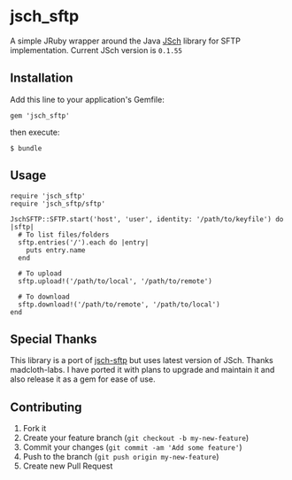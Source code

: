 # jsch_sftp

A simple JRuby wrapper around the Java [JSch](http://www.jcraft.com/jsch/) library for SFTP implementation.
Current JSch version is `0.1.55`

## Installation

Add this line to your application's Gemfile:

    gem 'jsch_sftp'

then execute:

    $ bundle

## Usage

```
require 'jsch_sftp'
require 'jsch_sftp/sftp'

JschSFTP::SFTP.start('host', 'user', identity: '/path/to/keyfile') do |sftp|
  # To list files/folders
  sftp.entries('/').each do |entry|
    puts entry.name
  end

  # To upload
  sftp.upload!('/path/to/local', '/path/to/remote')

  # To download
  sftp.download!('/path/to/remote', '/path/to/local')
end
```

## Special Thanks
This library is a port of [jsch-sftp](https://github.com/modcloth-labs/jsch-sftp) but uses latest version of JSch.
Thanks madcloth-labs.
I have ported it with plans to upgrade and maintain it and also release it as a gem for ease of use.

## Contributing

1. Fork it
2. Create your feature branch (`git checkout -b my-new-feature`)
3. Commit your changes (`git commit -am 'Add some feature'`)
4. Push to the branch (`git push origin my-new-feature`)
5. Create new Pull Request
